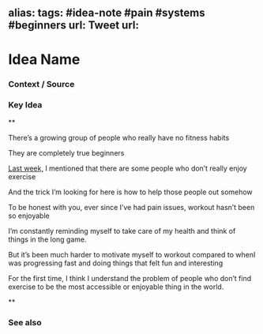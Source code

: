 alias: 
tags: #idea-note #pain #systems #beginners 
url: 
Tweet url: 
---
# Idea Name

### Context / Source


### Key Idea

**

There’s a growing group of people who really have no fitness habits

They are completely true beginners

  

[Last week,](https://shoutout.wix.com/so/9dO1q7_H_?languageTag=en#/main) I mentioned that there are some people who don’t really enjoy exercise

  

And the trick I’m looking for here is how to help those people out somehow

  
  

To be honest with you, ever since I’ve had pain issues, workout hasn’t been so enjoyable

  

I’m constantly reminding myself to take care of my health and think of things in the long game.

  

But it’s been much harder to motivate myself to workout compared to whenI was progressing fast and doing things that felt fun and interesting

  

For the first time, I think I understand the problem of people who don’t find exercise to be the most accessible or enjoyable thing in the world.

**

### See also
